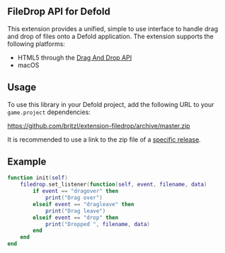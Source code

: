 ## FileDrop API for Defold
This extension provides a unified, simple to use interface to handle drag and drop of files onto a Defold application. The extension supports the following platforms:

* HTML5 through the [Drag And Drop API](https://developer.mozilla.org/en-US/docs/Web/API/HTML_Drag_and_Drop_API/File_drag_and_drop)
* macOS

## Usage
To use this library in your Defold project, add the following URL to your `game.project` dependencies:

https://github.com/britzl/extension-filedrop/archive/master.zip

It is recommended to use a link to the zip file of a [specific release](https://github.com/britzl/extension-filedrop/releases).

## Example

```lua
function init(self)
	filedrop.set_listener(function(self, event, filename, data)
		if event == "dragover" then
			print("Drag over")
		elseif event == "dragleave" then
			print("Drag leave")
		elseif event == "drop" then
			print("Dropped ", filename, data)
		end
	end
end
```
